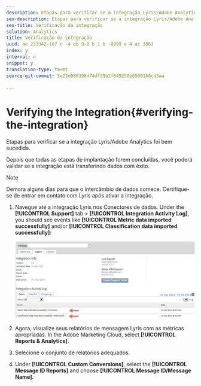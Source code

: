 ```yaml
---
description: Etapas para verificar se a integração Lyris/Adobe Analytics foi bem sucedida.
seo-description: Etapas para verificar se a integração Lyris/Adobe Analytics foi bem sucedida.
seo-title: Verificação da integração
solution: Analytics
title: Verificação da integração
uuid: ae 233342-167 c -4 eb 9-8 b 1 b -8999 e 4 ac 3863
index: y
internal: n
snippet: y
translation-type: tm+mt
source-git-commit: 5e22d080398d74df29b1f849258e6500168cd5aa

---
```



# Verifying the Integration{#verifying-the-integration}

Etapas para verificar se a integração Lyris/Adobe Analytics foi bem sucedida.

Depois que todas as etapas de implantação forem concluídas, você poderá validar se a integração está transferindo dados com êxito.

>[!NOTE]
>
>Demora alguns dias para que o intercâmbio de dados comece. Certifique-se de entrar em contato com Lyris após ativar a integração.

1. Navegue até a integração Lyris nos Conectores de dados. Under the **[!UICONTROL Support]** tab &gt; **[!UICONTROL Integration Activity Log]**, you should see events like **[!UICONTROL Metric data imported successfully]** and/or **[!UICONTROL Classification data imported successfully]**:

   ![](assets/integration_info.png)

1. Agora, visualize seus relatórios de mensagem Lyris com as métricas apropriadas. In the Adobe Marketing Cloud, select **[!UICONTROL Reports &amp; Analytics]**.
1. Selecione o conjunto de relatórios adequados.
1. Under **[!UICONTROL Custom Conversions]**, select the **[!UICONTROL Message ID Reports]** and choose **[!UICONTROL Message ID/Message Name]**.
